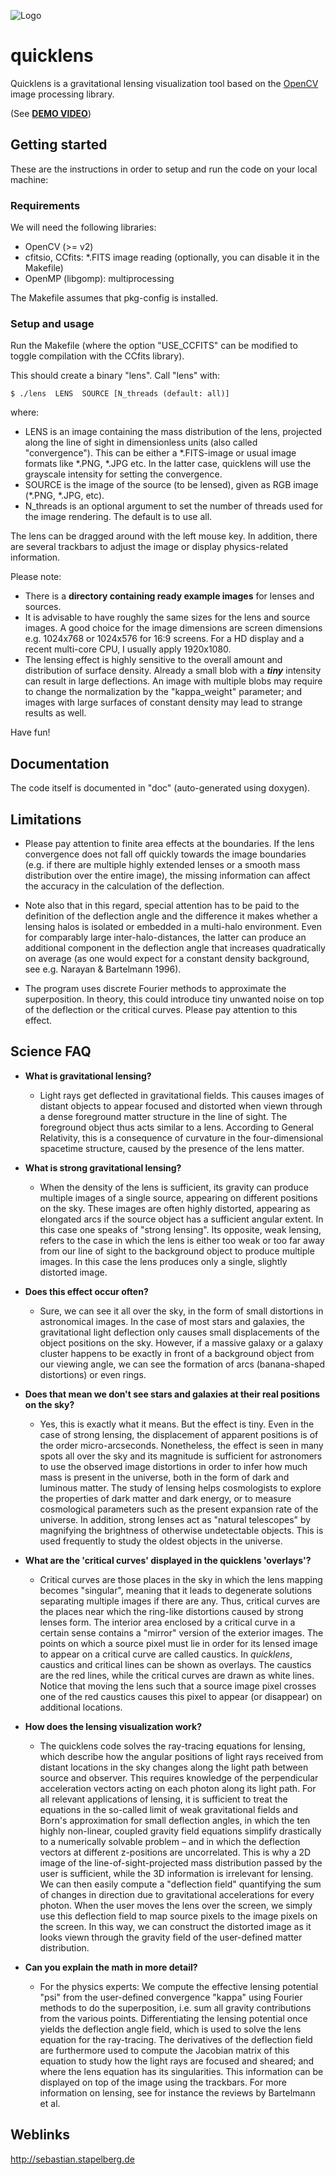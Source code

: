![Logo](http://sebastian.stapelberg.de/documents/quicklens.jpg "Logo")

# quicklens

Quicklens is a gravitational lensing visualization tool based on the [OpenCV](https://opencv.org/) image processing library.

(See [**DEMO VIDEO**](https://youtu.be/b1gHwyzFu8g))

## Getting started

These are the instructions in order to setup and run the code on your local machine:

### Requirements 
We will need the following libraries:
- OpenCV (>= v2)
- cfitsio, CCfits: \*.FITS image reading (optionally, you can disable it in the Makefile)
- OpenMP (libgomp): multiprocessing

The Makefile assumes that pkg-config is installed.

### Setup and usage

Run the Makefile (where the option "USE_CCFITS" can be modified to toggle compilation with the CCfits library). 

This should create a binary "lens". Call "lens" with:

```shell
$ ./lens  LENS  SOURCE [N_threads (default: all)]
```
where:
- LENS is an image containing the mass distribution of the lens, projected along the line of sight in dimensionless units (also called "convergence"). This can be either a \*.FITS-image or usual image formats like \*.PNG, \*.JPG etc. In the latter case, quicklens will use the grayscale intensity for setting the convergence. 
- SOURCE is the image of the source (to be lensed), given as RGB image (\*.PNG, \*.JPG, etc). 
- N_threads is an optional argument to set the number of threads used for the image rendering. The default is to use all.

The lens can be dragged around with the left mouse key. In addition, there are several trackbars to adjust the image or display physics-related information.


Please note:

- There is a **directory containing ready example images** for lenses and sources.
- It is advisable to have roughly the same sizes for the lens and source images. A good choice for the image dimensions are screen dimensions e.g. 1024x768 or 1024x576 for 16:9 screens. For a HD display and a recent multi-core CPU, I usually apply 1920x1080.
- The lensing effect is highly sensitive to the overall amount and distribution of surface density. Already a small blob with a ***tiny*** intensity can result in large deflections. An image with multiple blobs may require to change the normalization by the "kappa_weight" parameter; and images with large surfaces of constant density may lead to strange results as well.

Have fun!

## Documentation

The code itself is documented in "doc" (auto-generated using doxygen).

## Limitations

- Please pay attention to finite area effects at the boundaries. If the lens convergence does not fall off quickly towards the image boundaries (e.g. if there are multiple highly extended lenses or a smooth mass distribution over the entire image), the missing information can affect the accuracy in the calculation of the deflection.

- Note also that in this regard, special attention has to be paid to the definition of the deflection angle and the difference it makes whether a lensing halos is isolated or embedded in a multi-halo environment. Even for comparably large inter-halo-distances, the latter can produce an additional component in the deflection angle that increases quadratically on average (as one would expect for a constant density background, see e.g. Narayan & Bartelmann 1996).

- The program uses discrete Fourier methods to approximate the superposition. In theory, this could introduce tiny unwanted noise on top of the deflection or the critical curves. Please pay attention to this effect.

## Science FAQ

- **What is gravitational lensing?**
    - Light rays get deflected in gravitational fields. This causes images of distant objects to appear focused and distorted when viewn through a dense foreground matter structure in the line of sight. The foreground object thus acts similar to a lens. According to General Relativity, this is a consequence of curvature in the four-dimensional spacetime structure, caused by the presence of the lens matter.

- **What is strong gravitational lensing?**
    - When the density of the lens is sufficient, its gravity can produce multiple images of a single source, appearing on different positions on the sky. These images are often highly distorted, appearing as elongated arcs if the source object has a sufficient angular extent. In this case one speaks of "strong lensing". Its opposite, weak lensing, refers to the case in which the lens is either too weak or too far away from our line of sight to the background object to produce multiple images. In this case the lens produces only a single, slightly distorted image.

   
- **Does this effect occur often?**
    - Sure, we can see it all over the sky, in the form of small distortions in astronomical images. In the case of most stars and galaxies, the gravitational light deflection only causes small displacements of the object positions on the sky. However, if a massive galaxy or a galaxy cluster happens to be exactly in front of a background object from our viewing angle, we can see the formation of arcs (banana-shaped distortions) or even rings.

- **Does that mean we don't see stars and galaxies at their real positions on the sky?**
   - Yes, this is exactly what it means. But the effect is tiny. Even in the case of strong lensing, the displacement of apparent positions is of the order micro-arcseconds. Nonetheless, the effect is seen in many spots all over the sky and its magnitude is sufficient for astronomers to use the observed image distortions in order to infer how much mass is present in the universe, both in the form of dark and luminous matter. The study of lensing helps cosmologists to explore the properties of dark matter and dark energy, or to measure cosmological parameters such as the present expansion rate of the universe. In addition, strong lenses act as "natural telescopes" by magnifying the brightness of otherwise undetectable objects. This is used frequently to study the oldest objects in the universe.

- **What are the 'critical curves' displayed in the quicklens 'overlays'?**
   - Critical curves are those places in the sky in which the lens mapping becomes "singular", meaning that it leads to degenerate solutions separating multiple images if there are any. Thus, critical curves are the places near which the ring-like distortions caused by strong lenses form. The interior area enclosed by a critical curve in a certain sense contains a "mirror" version of the exterior images. The points on which a source pixel must lie in order for its lensed image to appear on a critical curve are called caustics. In *quicklens*, caustics and critical lines can be shown as overlays. The caustics are the red lines, while the critical curves are drawn as white lines. Notice that moving the lens such that a source image pixel crosses one of the red caustics causes this pixel to appear (or disappear) on additional locations.

- **How does the lensing visualization work?**
   - The quicklens code solves the ray-tracing equations for lensing, which describe how the angular positions of light rays received from distant locations in the sky changes along the light path between source and observer. This requires knowledge of the perpendicular acceleration vectors acting on each photon along its light path. 
   For all relevant applications of lensing, it is sufficient to treat the equations in the so-called limit of weak gravitational fields and Born's approximation for small deflection angles, in which the ten highly non-linear, coupled gravity field equations simplify drastically to a numerically solvable problem – and in which the deflection vectors at different z-positions are uncorrelated. This is why a 2D image of the line-of-sight-projected mass distribution passed by the user is sufficient, while the 3D information is irrelevant for lensing. We can then easily compute a "deflection field" quantifying the sum of changes in direction due to gravitational accelerations for every photon. When the user moves the lens over the screen, we simply use this deflection field to map source pixels to the image pixels on the screen. In this way, we can construct the distorted image as it looks viewn through the gravity field of the user-defined matter distribution.

- **Can you explain the math in more detail?**
   - For the physics experts: We compute the effective lensing potential "psi" from the user-defined convergence "kappa" using Fourier methods to do the superposition, i.e. sum all gravity contributions from the various points. Differentiating the lensing potential once yields the deflection angle field, which is used to solve the lens equation for the ray-tracing. The derivatives of the deflection field are furthermore used to compute the Jacobian matrix of this equation to study how the light rays are focused and sheared; and where the lens equation has its singularities. This information can be displayed on top of the image using the trackbars. For more information on lensing, see for instance the reviews by Bartelmann et al.


## Weblinks

http://sebastian.stapelberg.de

